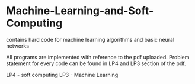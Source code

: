 # Machine-Learning-and-Soft-Computing
contains hard code for machine learning algorithms and basic neural networks

All programs are implemented with reference to the pdf uploaded. Problem statement for every code can be found in LP4 and LP3 section of the pdf.


LP4 - soft computing
LP3 - Machine Learning
